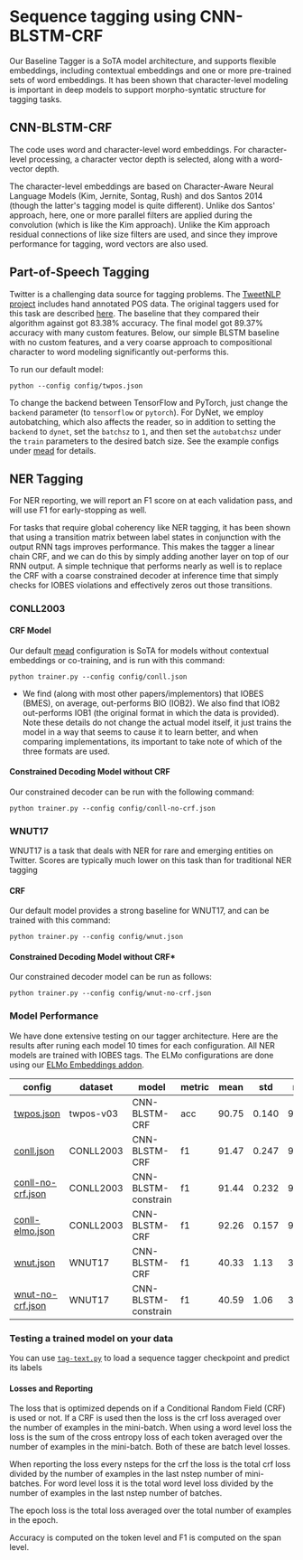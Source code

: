 # Sequence tagging using CNN-BLSTM-CRF

Our Baseline Tagger is a SoTA model architecture, and supports flexible embeddings, including contextual embeddings and one or more pre-trained sets of word embeddings.  It has been shown that character-level modeling is important in deep models to support morpho-syntatic structure for tagging tasks.

## CNN-BLSTM-CRF

The code uses word and character-level word embeddings.  For character-level processing, a character vector depth is selected, along with a word-vector depth. 

The character-level embeddings are based on Character-Aware Neural Language Models (Kim, Jernite, Sontag, Rush) and dos Santos 2014 (though the latter's tagging model is quite different).  Unlike dos Santos' approach, here, one or more parallel filters are applied during the convolution (which is like the Kim approach). Unlike the Kim approach residual connections of like size filters are used, and since they improve performance for tagging, word vectors are also used.

## Part-of-Speech Tagging

Twitter is a challenging data source for tagging problems.  The [TweetNLP project](http://www.cs.cmu.edu/~ark/TweetNLP) includes hand annotated POS data. The original taggers used for this task are described [here](http://www.cs.cmu.edu/~ark/TweetNLP/gimpel+etal.acl11.pdf).  The baseline that they compared their algorithm against got 83.38% accuracy.  The final model got 89.37% accuracy with many custom features.  Below, our simple BLSTM baseline with no custom features, and a very coarse approach to compositional character to word modeling significantly out-performs this.

To run our default model:

```
python --config config/twpos.json
```

To change the backend between TensorFlow and PyTorch, just change the `backend` parameter (to `tensorflow` or `pytorch`).  For DyNet, we employ autobatching, which also affects the reader, so in addition to setting the `backend` to `dynet`, set the `batchsz` to `1`, and then set the `autobatchsz` under the `train` parameters to the desired batch size. See the example configs under [mead](../python/mead/config) for details.

## NER Tagging


For NER reporting, we will report an F1 score on at each validation pass, and will use F1 for early-stopping as well.

For tasks that require global coherency like NER tagging, it has been shown that using a transition matrix between label states in conjunction with the output RNN tags improves performance.  This makes the tagger a linear chain CRF, and we can do this by simply adding another layer on top of our RNN output.  A simple technique that performs nearly as well is to replace the CRF with a coarse constrained decoder at inference time that simply checks for IOBES violations and effectively zeros out those transitions.

### CONLL2003

#### CRF Model

Our default [mead](mead.md) configuration is SoTA for models without contextual embeddings or co-training, and is run with this command:

```
python trainer.py --config config/conll.json
```

- We find (along with most other papers/implementors) that IOBES (BMES), on average, out-performs BIO (IOB2).  We also find that IOB2 out-performs IOB1 (the original format in which the data is provided).  Note these details do not change the actual model itself, it just trains the model in a way that seems to cause it to learn better, and when comparing implementations, its important to take note of which of the three formats are used.

#### Constrained Decoding Model without CRF

Our constrained decoder can be run with the following command:

```
python trainer.py --config config/conll-no-crf.json
```

### WNUT17

WNUT17 is a task that deals with NER for rare and emerging entities on Twitter.  Scores are typically much lower on this task than for traditional NER tagging

#### CRF

Our default model provides a strong baseline for WNUT17, and  can be trained with this command:

```
python trainer.py --config config/wnut.json
```

#### Constrained Decoding Model without CRF*

Our constrained decoder model can be run as follows:

```
python trainer.py --config config/wnut-no-crf.json
```

### Model Performance

We have done extensive testing on our tagger architecture.  Here are the results after runing each model 10 times for each configuration.  All NER models are trained with IOBES tags.  The ELMo configurations are done using our [ELMo Embeddings addon](../python/addons/embed_elmo.py).

| config                                                       | dataset   | model                | metric | mean  |  std  | min   | max   |
| ------------------------------------------------------------ | --------- | -------------------- |------- | ------| ----- | ----- | ----- |
| [twpos.json](../python/mead/config/twpos.json)               | twpos-v03 | CNN-BLSTM-CRF        |    acc | 90.75 | 0.140 | 90.53 | 91.02 |
| [conll.json](../python/mead/config/conll.json)               | CONLL2003 | CNN-BLSTM-CRF        |     f1 | 91.47 | 0.247 | 91.15 | 92.00 |
| [conll-no-crf.json](../python/mead/config/conll-no-crf.json) | CONLL2003 | CNN-BLSTM-constrain  |     f1 | 91.44 | 0.232 | 91.17 | 91.90 |
| [conll-elmo.json](../python/mead/config/conll-elmo.json)     | CONLL2003 | CNN-BLSTM-CRF        |     f1 | 92.26 | 0.157 | 92.00 | 92.48 |
| [wnut.json](../python/mead/config/wnut.json)                 | WNUT17    | CNN-BLSTM-CRF        |     f1 | 40.33 | 1.13  | 38.38 | 41.90 |
| [wnut-no-crf.json](../python/mead/config/wnut-no-crf.json)   | WNUT17    | CNN-BLSTM-constrain  |     f1 | 40.59 | 1.06  | 37.96 | 41.71 |

### Testing a trained model on your data

You can use [`tag-text.py`](../api-examples/tag-text.py) to load a sequence tagger checkpoint and predict its labels

#### Losses and Reporting

The loss that is optimized depends on if a Conditional Random Field (CRF) is used or not. If a CRF is used then the loss is the crf loss averaged over the number of examples in the mini-batch. When using a word level loss the loss is the sum of the cross entropy loss of each token averaged over the number of examples in the mini-batch. Both of these are batch level losses.

When reporting the loss every nsteps for the crf the loss is the total crf loss divided by the number of examples in the last nstep number of mini-batches. For word level loss it is the total word level loss divided by the number of examples in the last nstep number of batches.

The epoch loss is the total loss averaged over the total number of examples in the epoch.

Accuracy is computed on the token level and F1 is computed on the span level.
